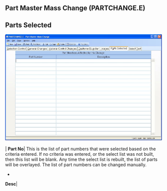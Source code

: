 ## Part Master Mass Change (PARTCHANGE.E)
<PageHeader />

## Parts Selected

![](./PARTCHANGE-E-6.jpg)

| **Part No**|  This is the list of part numbers that were selected based on
the criteria entered. If no criteria was entered, or the select list was not
built, then this list will be blank. Any time the select list is rebuilt, the
list of parts will be overlayed. The list of part numbers can be changed
manually.

-  
**Desc**|


<badge text= "Version 8.10.57 " vertical="middle" />

<PageFooter />
